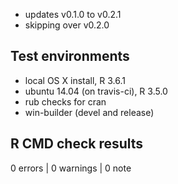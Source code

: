 
* updates v0.1.0 to v0.2.1
* skipping over v0.2.0




## Test environments

* local OS X install, R 3.6.1
* ubuntu 14.04 (on travis-ci), R 3.5.0
* rub checks for cran
* win-builder (devel and release)

## R CMD check results

0 errors | 0 warnings | 0 note
